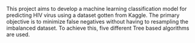 This project aims to develop a machine learning classification model for predicting HIV virus using a dataset gotten from Kaggle. The primary objective is to minimize false negatives without having to resampling the imbalanced dataset. To achieve this, five different Tree based algorithms are used.
